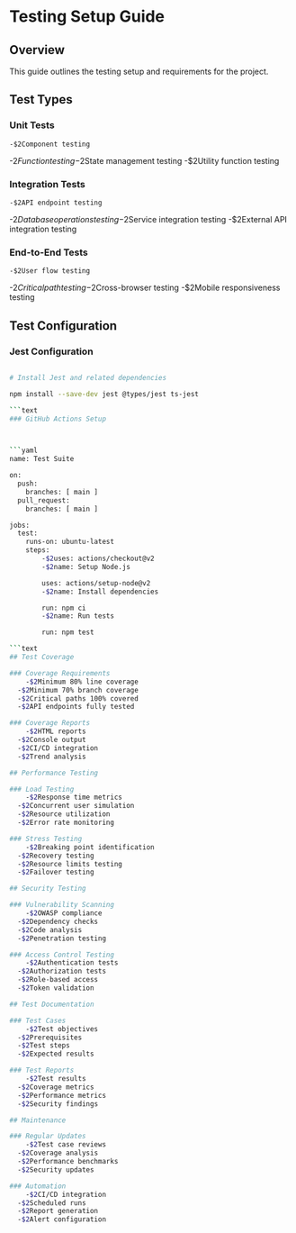 
# Testing Setup Guide

## Overview

This guide outlines the testing setup and requirements for the project.

## Test Types

### Unit Tests
    -$2Component testing
  -$2Function testing
  -$2State management testing
  -$2Utility function testing

### Integration Tests
    -$2API endpoint testing
  -$2Database operations testing
  -$2Service integration testing
  -$2External API integration testing

### End-to-End Tests
    -$2User flow testing
  -$2Critical path testing
  -$2Cross-browser testing
  -$2Mobile responsiveness testing

## Test Configuration

### Jest Configuration



```bash

# Install Jest and related dependencies

npm install --save-dev jest @types/jest ts-jest

```text
### GitHub Actions Setup



```yaml
name: Test Suite

on:
  push:
    branches: [ main ]
  pull_request:
    branches: [ main ]

jobs:
  test:
    runs-on: ubuntu-latest
    steps:
        -$2uses: actions/checkout@v2
        -$2name: Setup Node.js

        uses: actions/setup-node@v2
        -$2name: Install dependencies

        run: npm ci
        -$2name: Run tests

        run: npm test

```text
## Test Coverage

### Coverage Requirements
    -$2Minimum 80% line coverage
  -$2Minimum 70% branch coverage
  -$2Critical paths 100% covered
  -$2API endpoints fully tested

### Coverage Reports
    -$2HTML reports
  -$2Console output
  -$2CI/CD integration
  -$2Trend analysis

## Performance Testing

### Load Testing
    -$2Response time metrics
  -$2Concurrent user simulation
  -$2Resource utilization
  -$2Error rate monitoring

### Stress Testing
    -$2Breaking point identification
  -$2Recovery testing
  -$2Resource limits testing
  -$2Failover testing

## Security Testing

### Vulnerability Scanning
    -$2OWASP compliance
  -$2Dependency checks
  -$2Code analysis
  -$2Penetration testing

### Access Control Testing
    -$2Authentication tests
  -$2Authorization tests
  -$2Role-based access
  -$2Token validation

## Test Documentation

### Test Cases
    -$2Test objectives
  -$2Prerequisites
  -$2Test steps
  -$2Expected results

### Test Reports
    -$2Test results
  -$2Coverage metrics
  -$2Performance metrics
  -$2Security findings

## Maintenance

### Regular Updates
    -$2Test case reviews
  -$2Coverage analysis
  -$2Performance benchmarks
  -$2Security updates

### Automation
    -$2CI/CD integration
  -$2Scheduled runs
  -$2Report generation
  -$2Alert configuration
